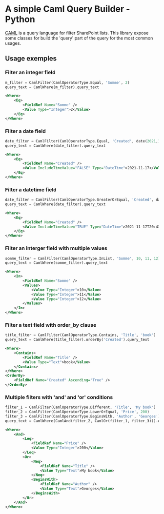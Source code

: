 # A simple Caml Query Builder - Python

[CAML](https://docs.microsoft.com/en-us/sharepoint/dev/schema/query-schema) is a query language for filter SharePoint lists.
This library expose some classes for build the 'query' part of the query for the most common usages.


## Usage exemples

### Filter an integer field

```python
m_filter = CamlFilter(CamlOperatorType.Equal, 'Somme', 2)
query_text = CamlWhere(m_filter).query_text
```
```xml
<Where>
    <Eq>
        <FieldRef Name="Somme" />
        <Value Type="Integer">2</Value>
    </Eq>
</Where>
```

### Filter a date field

```python
date_filter = CamlFilter(CamlOperatorType.Equal, 'Created', date(2021,11,17))
query_text = CamlWhere(date_filter).query_text
```
```xml
<Where>
    <Eq>
        <FieldRef Name="Created" />
        <Value IncludeTimeValue="FALSE" Type="DateTime">2021-11-17</Value>
    </Eq>
</Where>
```

### Filter a datetime field

```python
date_filter = CamlFilter(CamlOperatorType.GreaterOrEqual, 'Created', datetime(2021,11,17,20,43,33))
query_text = CamlWhere(date_filter).query_text
```
```xml
<Where>
    <Eq>
        <FieldRef Name="Created" />
        <Value IncludeTimeValue="TRUE" Type="DateTime">2021-11-17T20:43:33</Value>
    </Eq>
</Where>
```

### Filter an interger field with multiple values

```python
somme_filter = CamlFilter(CamlOperatorType.InList, 'Somme', 10, 11, 12)
query_text = CamlWhere(somme_filter).query_text
```
```xml
<Where>
    <In>
        <FieldRef Name="Somme" />
        <Values>
            <Value Type="Integer">10</Value>
            <Value Type="Integer">11</Value>
            <Value Type="Integer">12</Value>
        </Values>
    </In>
</Where>
```

### Filter a text field with order_by clause

```python
title_filter = CamlFilter(CamlOperatorType.Contains, 'Title', 'book')
query_text = CamlWhere(title_filter).orderBy('Created').query_text
```
```xml
<Where>
    <Contains>
        <FieldRef Name="Title" />
        <Value Type="Text">book</Value>
    </Contains>
</Where>
<OrderBy>
    <FieldRef Name="Created" Ascending="True" />
</OrderBy>
```

### Multiple filters with 'and' and 'or' conditions

```python
filter_1 = CamlFilter(CamlOperatorType.Different, 'Title', 'My book')
filter_2 = CamlFilter(CamlOperatorType.LowerOrEqual, 'Price', 200)
filter_3 = CamlFilter(CamlOperatorType.BeginsWith, 'Author', 'Georges')
query_text = CamlWhere(CamlAnd(filter_2, CamlOr(filter_1, filter_3))).query_text
```
```xml
<Where>
    <And>
        <Leq>
            <FieldRef Name="Price" />
            <Value Type="Integer">200</Value>
        </Leq>
        <Or>
            <Neq>
                <FieldRef Name="Title" />
                <Value Type="Text">My book</Value>
            </Neq>
            <BeginsWith>
                <FieldRef Name="Author" />
                <Value Type="Text">Georges</Value>
            </BeginsWith>
        </Or>
    </And>
</Where>
```